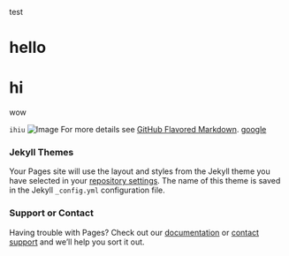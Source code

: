 test
# hello

# hi

wow


`ihiu`
![Image](https://lh3.google.com/hwiefh)
For more details see [GitHub Flavored Markdown](https://guides.github.com/features/mastering-markdown/).
[google](www.google.com)
### Jekyll Themes

Your Pages site will use the layout and styles from the Jekyll theme you have selected in your [repository settings](https://github.com/amewatson/e/settings/pages). The name of this theme is saved in the Jekyll `_config.yml` configuration file.

### Support or Contact

Having trouble with Pages? Check out our [documentation](https://docs.github.com/categories/github-pages-basics/) or [contact support](https://support.github.com/contact) and we’ll help you sort it out.
